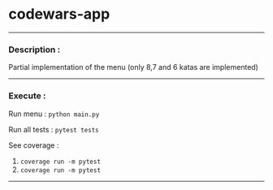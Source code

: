 # codewars-app
- - -
### Description :
Partial implementation of the menu (only 8,7 and 6 katas are implemented)
- - -
### Execute :
Run menu : `python main.py`

Run all tests : `pytest tests`

See coverage :
1. `coverage run -m pytest`
2. `coverage run -m pytest`
- - -